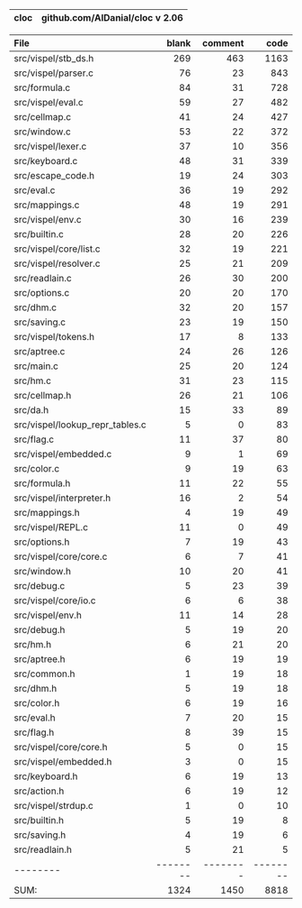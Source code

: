 cloc|github.com/AlDanial/cloc v 2.06
--- | ---

File|blank|comment|code
:-------|-------:|-------:|-------:
src/vispel/stb_ds.h|269|463|1163
src/vispel/parser.c|76|23|843
src/formula.c|84|31|728
src/vispel/eval.c|59|27|482
src/cellmap.c|41|24|427
src/window.c|53|22|372
src/vispel/lexer.c|37|10|356
src/keyboard.c|48|31|339
src/escape_code.h|19|24|303
src/eval.c|36|19|292
src/mappings.c|48|19|291
src/vispel/env.c|30|16|239
src/builtin.c|28|20|226
src/vispel/core/list.c|32|19|221
src/vispel/resolver.c|25|21|209
src/readlain.c|26|30|200
src/options.c|20|20|170
src/dhm.c|32|20|157
src/saving.c|23|19|150
src/vispel/tokens.h|17|8|133
src/aptree.c|24|26|126
src/main.c|25|20|124
src/hm.c|31|23|115
src/cellmap.h|26|21|106
src/da.h|15|33|89
src/vispel/lookup_repr_tables.c|5|0|83
src/flag.c|11|37|80
src/vispel/embedded.c|9|1|69
src/color.c|9|19|63
src/formula.h|11|22|55
src/vispel/interpreter.h|16|2|54
src/mappings.h|4|19|49
src/vispel/REPL.c|11|0|49
src/options.h|7|19|43
src/vispel/core/core.c|6|7|41
src/window.h|10|20|41
src/debug.c|5|23|39
src/vispel/core/io.c|6|6|38
src/vispel/env.h|11|14|28
src/debug.h|5|19|20
src/hm.h|6|21|20
src/aptree.h|6|19|19
src/common.h|1|19|18
src/dhm.h|5|19|18
src/color.h|6|19|16
src/eval.h|7|20|15
src/flag.h|8|39|15
src/vispel/core/core.h|5|0|15
src/vispel/embedded.h|3|0|15
src/keyboard.h|6|19|13
src/action.h|6|19|12
src/vispel/strdup.c|1|0|10
src/builtin.h|5|19|8
src/saving.h|4|19|6
src/readlain.h|5|21|5
--------|--------|--------|--------
SUM:|1324|1450|8818
